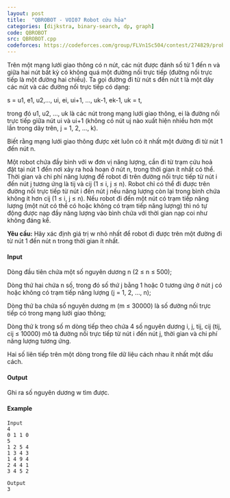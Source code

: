 ```yaml
---
layout: post
title:  "QBROBOT - VOI07 Robot cứu hỏa"
categories: [dijkstra, binary-search, dp, graph]
code: QBROBOT
src: QBROBOT.cpp
codeforces: https://codeforces.com/group/FLVn1Sc504/contest/274829/problem/V
---
```




  




Trên một mạng lưới giao thông có n nút, các nút được đánh số từ 1 đến n và giữa hai nút bất kỳ có không quá một đường nối trực tiếp (đường nối trực tiếp là một đường hai chiều). Ta gọi đường đi từ nút s đến nút t là một dãy các nút và các đường nối trực tiếp có dạng:

s = u1, e1, u2,..., ui, ei, ui+1, ..., uk-1, ek-1, uk = t,

trong đó u1, u2, …, uk là các nút trong mạng lưới giao thông, ei là đường nối trực tiếp giữa nút ui và ui+1 (không có nút uj nào xuất hiện nhiều hơn một lần trong dãy trên, j = 1, 2, …, k).

Biết rằng mạng lưới giao thông được xét luôn có ít nhất một đường đi từ nút 1 đến nút n.

Một robot chứa đầy bình với w đơn vị năng lượng, cần đi từ trạm cứu hoả đặt tại nút 1 đến nơi xảy ra hoả hoạn ở nút n, trong thời gian ít nhất có thể. Thời gian và chi phí năng lượng để robot đi trên đường nối trực tiếp từ nút i đến nút j tương ứng là tij và cij (1 ≤ i, j ≤ n). Robot chỉ có thể đi được trên đường nối trực tiếp từ nút i đến nút j nếu năng lượng còn lại trong bình chứa không ít hơn cij (1 ≤ i, j ≤ n). Nếu robot đi đến một nút có trạm tiếp năng lượng (một nút có thể có hoặc không có trạm tiếp năng lượng) thì nó tự động được nạp đầy năng lượng vào bình chứa với thời gian nạp coi như không đáng kể.

**Yêu cầu:** Hãy xác định giá trị w nhỏ nhất để robot đi được trên một đường đi từ nút 1 đến nút n trong thời gian ít nhất.

#### Input

Dòng đầu tiên chứa một số nguyên dương n (2 ≤ n ≤ 500);

Dòng thứ hai chứa n số, trong đó số thứ j bằng 1 hoặc 0 tương ứng ở nút j có hoặc không có trạm tiếp năng lượng (j = 1, 2, …, n);

Dòng thứ ba chứa số nguyên dương m (m ≤ 30000) là số đường nối trực tiếp có trong mạng lưới giao thông;

Dòng thứ k trong số m dòng tiếp theo chứa 4 số nguyên dương i, j, tij, cij (tij, cij ≤ 10000) mô tả đường nối trực tiếp từ nút i đến nút j, thời gian và chi phí năng lượng tương ứng.

Hai số liên tiếp trên một dòng trong file dữ liệu cách nhau ít nhất một dấu cách.

#### Output

Ghi ra số nguyên dương w tìm được.

#### Example

```
Input
4
0 1 1 0
5
1 2 5 4
1 3 4 3
1 4 9 4
2 4 4 1
3 4 5 2

Output
3
```

<!--more-->

